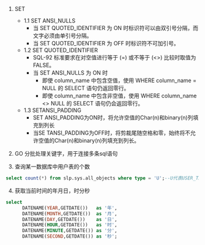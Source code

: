 1. SET
    + 1.1 SET ANSI_NULLS 
      + 当 SET QUOTED_IDENTIFIER 为 ON 时标识符可以由双引号分隔，而文字必须由单引号分隔。
      + 当 SET QUOTED_IDENTIFIER 为 OFF 时标识符不可加引号。
    + 1.2 SET QUOTED_IDENTIFIER
      + SQL-92 标准要求在对空值进行等于 (=) 或不等于 (<>) 比较时取值为 FALSE。
      + 当 SET ANSI_NULLS 为 ON 时
        + 即使 column_name 中包含空值，使用 WHERE column_name = NULL 的 SELECT 语句仍返回零行。
        + 即使 column_name 中包含非空值，使用 WHERE column_name <> NULL 的 SELECT 语句仍会返回零行。
    + 1.3 SETANSI_PADDING
        + SET ANSI_PADDING为ON时，将允许空值的Char(n)和binary(n)列填充到列长
        + 当SE TANSI_PADDING为OFF时，将剪裁尾随空格和零，始终将不允许空值的Char(n)和binary(n)列填充到列长。
2. GO
 分批处理关键字，用于连接多条sql语句
 
3. 查询某一数据库中用户表的个数
```sql
select count(*) from slp.sys.all_objects where type = 'U';--U代表USER_TABLE
```
4. 获取当前时间的年月日，时分秒
```sql
select 
      DATENAME(YEAR,GETDATE())   as '年',
      DATENAME(MONTH,GETDATE())  as '月',
      DATENAME(DAY,GETDATE())    as '日',
      DATENAME(HOUR,GETDATE())   as '时',
      DATENAME(MINUTE,GETDATE()) as '分',
      DATENAME(SECOND,GETDATE()) as '秒';
```
